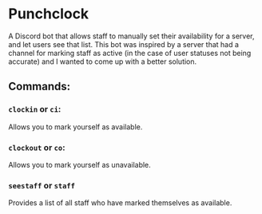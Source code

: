 # Punchclock
A Discord bot that allows staff to manually set their availability for a server, and let users see that list. This bot was inspired by a server that had a channel for marking staff as active (in the case of user statuses not being accurate) and I wanted to come up with a better solution.

## Commands:

### `clockin` or `ci`:
Allows you to mark yourself as available.

### `clockout` or `co`:
Allows you to mark yourself as unavailable.

### `seestaff` or `staff`
Provides a list of all staff who have marked themselves as available.